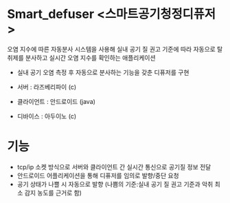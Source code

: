 # Smart_defuser <스마트공기청정디퓨저>

오염 지수에 따른 자동분사 시스템을 사용해 실내 공기 질 권고 기준에 따라 자동으로 탈취제를 분사하고 실시간 오염 지수를 확인하는 애플리케이션

- 실내 공기 오염 측정 후 자동으로 분사하는 기능을 갖춘 디퓨저를 구현

- 서버 : 라즈베리파이 (c)
- 클라이언트 : 안드로이드 (java)
- 디바이스 : 아두이노 (c)

# 기능
- tcp/ip 소켓 방식으로 서버와 클라이언트 간 실시간 통신으로 공기질 정보 전달
- 안드로이드 어플리케이션을 통해 디퓨저를 임의로 발향/중단 요청
- 공기 상태가 나쁠 시 자동으로 발향 (나쁨의 기준:실내 공기 질 권고 기준과 악취 최소 감지 농도를 근거로 함)
